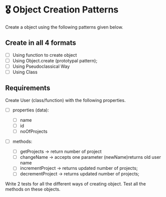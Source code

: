 # 🎖 Object Creation Patterns

Create a object using the following patterns given below.

## Create in all 4 formats

- [ ] Using function to create object
- [ ] Using Object.create (prototypal pattern);
- [ ] Using Pseudoclassical Way
- [ ] Using Class

## Requirements

Create User (class/function) with the following properties.
- [ ] properties (data):

  - [ ] name
  - [ ] id
  - [ ] noOfProjects

- [ ] methods:

  - [ ] getProjects -> return number of project
  - [ ] changeName -> accepts one parameter (newName)returns old user name
  - [ ] incrementProject -> returns updated number of projects;
  - [ ] decrementProject -> returns updated number of projects;

Write 2 tests for all the different ways of creating object. Test all the methods on these objects.
